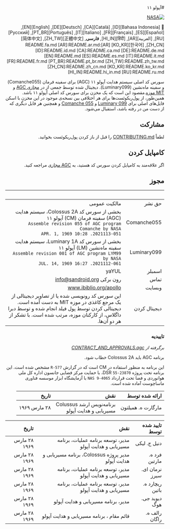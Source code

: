 <div dir="RTL">
#آپولو ۱۱

[![NASA][1]][2]

:crossed_flags:
[Bahasa Indonesia][ID],
[Català][CA],
[Deutsch][DE],
[English][EN],
[Español][ES],
[Français][FR],
[Italiano][IT],
[Português][PT_BR],
[Русский][RU],
[العربية][AR],
[हिंदी][HI_IN],
**فارسی**,
[正體中文][ZH_TW],
[简体中文][ZH_CN],
[한국어][KO_KR]
[AR]:README.fa.md
[AR]:README.ar.md
[ID]:README.id.md
[CA]:README.ca.md
[DE]:README.de.md
[EN]:README.md
[ES]:README.es.md
[IT]:README.it.md
[FR]:README.fr.md
[PT_BR]:README.pt_br.md
[ZH_TW]:README.zh_tw.md
[ZH_CN]:README.zh_cn.md
[KO_KR]:README.ko_kr.md
[HI_IN]:README.hi_in.md
[RU]:README.ru.md

سورس کد اصلی سیستم هدایت آپولو ۱۱ (AGC) برای سفینه فرمان (Comanche055) و سفینه ماه‌نشین (Luminary099). دیجیتال شده توسط جمعی از در [مجازی AGC][3] و [MIT موزه][4].مقصود این است که یک مخزن برای سورس کد اصلی آپولو ۱۱ باشد. همین‌طور، از پول‌ریکوئست‌ها برای هر اختلافی بین نسخه‌ی موجود در این مخزن با اسکن‌ فایل‌های اصلی برای [Luminary 099][5] و [Comanche 055][6] و همچنین هر فایل دیگری که از دست من در رفته باشد،‌ استقبال می‌شود. 

## مشارکت
لطفاً [CONTRIBUTING.md][7] را قبل از باز کردن پول‌ریکوئست بخوانید.

## کامپایل کردن
اگر علاقه‌مند به کامپایل کردن سورس کد هستید، به [AGC مجازی][8] مراجعه کنید.

## مجوز

&nbsp;         | &nbsp;
-------------: | -----:
حق نشر      | مالکیت عمومی
Comanche055    | بخشی از سورس کد Colossus 2A، سیستم هدایت (AGC) سفینه فرمان (CM) آپولو ۱۱<br>`Assemble revision 055 of AGC program Comanche by NASA`<br>`2021113-051. 10:28 APR. 1, 1969`
Luminary099    | بخشی از سورس کد Luminary 1A، سیستم هدایت سفینه ماه‌نشین (LM) آپولو ۱۱<br>`Assemble revision 001 of AGC program LYM99 by NASA`<br>`2021112-061. 16:27 JUL. 14, 1969`
اسمبلر      | yaYUL
تماس        | رون برکی <info@sandroid.org>
وبسایت        | www.ibiblio.org/apollo
دیجیتال کردن | این سورس کد رونویسی شده یا از تصاویر دیجیتالی از یک مرجع کاغذی در موزه MIT به دست آمده است. دیجیتالی کردن توسط پول فیلد انجام شده و توسط دبرا داگلاس، از کارکنان موزه، مرتب شده است. با تشکر از هر دو آن‌ها.

### تاییدیه
*برگرفته از [CONTRACT_AND_APPROVALS.agc]*

برنامه AGC باید Colossus 2A خطاب شود.

این برنامه به منظور استفاده در CM است که در گزارش `R-577` مشخص شده است. این برنامه تحت پروژه DSR `55-23870`، با حمایت مرکز فضایی جانسون اداره کل ملی هوانوردی و فضا تحت قرارداد `NAS 9-4065` با آزمایشگاه ابزار موسسه فناوری ماساچوست آماده شده است.

ارائه شده توسط          | نقش | تاریخ
--------------------: | ---: | ---:
مارگارت ه. همیلتون  | برنامه‌نویس ارشد Colussus<br>مسیریابی و هدایت آپولو | ۲۸ مارس ۱۹۶۹

تایید شده توسط          | نقش | تاریخ
--------------------: | ---: | ---:
دنیل ج. لیکی  | مدیر، توسعه برنامه عملیات، برنامه مسیریابی و هدایت آپولو | ۲۸ مارس ۱۹۶۹
فرد ه. مارتین    | مدیر پروژه Colossus، برنامه مسیریابی و هدایت آپولو | ۲۸ مارس ۱۹۶۹
نرمان ای. سیرز    | مدیر، توسعه برنامه عملیات، برنامه مسیریابی و هدایت آپولو | ۲۸ مارس ۱۹۶۹
ریچارد ه. باتین    | مدیر، توسعه برنامه عملیات، برنامه مسیریابی و هدایت آپولو | ۲۸ مارس ۱۹۶۹
دیوید جی. هوگ    | مدیر، برنامه مسیریابی و هدایت آپولو | ۲۸ مارس ۱۹۶۹
رالف ه. راگان    |قائم مقام ، برنامه مسیریابی و هدایت آپولو | ۲۸ مارس ۱۹۶۹

[CONTRACT_AND_APPROVALS.agc]:https://github.com/chrislgarry/Apollo-11/blob/master/Comanche055/CONTRACT_AND_APPROVALS.agc
[1]:https://rawcdn.githack.com/aleen42/badges/c9246f74/src/nasa.svg
[2]:https://www.nasa.gov/mission_pages/apollo/missions/apollo11.html
[3]:http://www.ibiblio.org/apollo/
[4]:http://web.mit.edu/museum/
[5]:http://www.ibiblio.org/apollo/ScansForConversion/Luminary099/
[6]:http://www.ibiblio.org/apollo/ScansForConversion/Comanche055/
[7]:https://github.com/chrislgarry/Apollo-11/blob/master/CONTRIBUTING.md
[8]:https://github.com/rburkey2005/virtualagc

</div>
